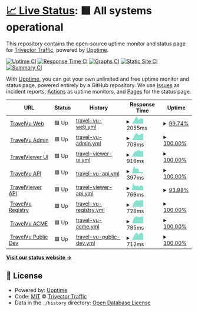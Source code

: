 # [📈 Live Status](https://trivectortraffic.github.io/travelvu-upptime): <!--live status--> **🟩 All systems operational**

This repository contains the open-source uptime monitor and status page for [Trivector Traffic](https://www.trivector.se/), powered by [Upptime](https://github.com/upptime/upptime).

[![Uptime CI](https://github.com/trivectortraffic/travelvu-upptime/workflows/Uptime%20CI/badge.svg)](https://github.com/trivectortraffic/travelvu-upptime/actions?query=workflow%3A%22Uptime+CI%22)
[![Response Time CI](https://github.com/trivectortraffic/travelvu-upptime/workflows/Response%20Time%20CI/badge.svg)](https://github.com/trivectortraffic/travelvu-upptime/actions?query=workflow%3A%22Response+Time+CI%22)
[![Graphs CI](https://github.com/trivectortraffic/travelvu-upptime/workflows/Graphs%20CI/badge.svg)](https://github.com/trivectortraffic/travelvu-upptime/actions?query=workflow%3A%22Graphs+CI%22)
[![Static Site CI](https://github.com/trivectortraffic/travelvu-upptime/workflows/Static%20Site%20CI/badge.svg)](https://github.com/trivectortraffic/travelvu-upptime/actions?query=workflow%3A%22Static+Site+CI%22)
[![Summary CI](https://github.com/trivectortraffic/travelvu-upptime/workflows/Summary%20CI/badge.svg)](https://github.com/trivectortraffic/travelvu-upptime/actions?query=workflow%3A%22Summary+CI%22)

With [Upptime](https://upptime.js.org), you can get your own unlimited and free uptime monitor and status page, powered entirely by a GitHub repository. We use [Issues](https://github.com/trivectortraffic/travelvu-upptime/issues) as incident reports, [Actions](https://github.com/trivectortraffic/travelvu-upptime/actions) as uptime monitors, and [Pages](https://trivectortraffic.github.io/travelvu-upptime) for the status page.

<!--start: status pages-->
<!-- This summary is generated by Upptime (https://github.com/upptime/upptime) -->
<!-- Do not edit this manually, your changes will be overwritten -->
<!-- prettier-ignore -->
| URL | Status | History | Response Time | Uptime |
| --- | ------ | ------- | ------------- | ------ |
| <img alt="" src="https://favicons.githubusercontent.com/www.travelvu.app" height="13"> [TravelVu Web](https://www.travelvu.app/) | 🟩 Up | [travel-vu-web.yml](https://github.com/trivectortraffic/travelvu-upptime/commits/HEAD/history/travel-vu-web.yml) | <details><summary><img alt="Response time graph" src="./graphs/travel-vu-web/response-time-week.png" height="20"> 2055ms</summary><br><a href="https://status.travelvu.io/history/travel-vu-web"><img alt="Response time 2055" src="https://img.shields.io/endpoint?url=https%3A%2F%2Fraw.githubusercontent.com%2Ftrivectortraffic%2Ftravelvu-upptime%2FHEAD%2Fapi%2Ftravel-vu-web%2Fresponse-time.json"></a><br><a href="https://status.travelvu.io/history/travel-vu-web"><img alt="24-hour response time 3565" src="https://img.shields.io/endpoint?url=https%3A%2F%2Fraw.githubusercontent.com%2Ftrivectortraffic%2Ftravelvu-upptime%2FHEAD%2Fapi%2Ftravel-vu-web%2Fresponse-time-day.json"></a><br><a href="https://status.travelvu.io/history/travel-vu-web"><img alt="7-day response time 2055" src="https://img.shields.io/endpoint?url=https%3A%2F%2Fraw.githubusercontent.com%2Ftrivectortraffic%2Ftravelvu-upptime%2FHEAD%2Fapi%2Ftravel-vu-web%2Fresponse-time-week.json"></a><br><a href="https://status.travelvu.io/history/travel-vu-web"><img alt="30-day response time 2055" src="https://img.shields.io/endpoint?url=https%3A%2F%2Fraw.githubusercontent.com%2Ftrivectortraffic%2Ftravelvu-upptime%2FHEAD%2Fapi%2Ftravel-vu-web%2Fresponse-time-month.json"></a><br><a href="https://status.travelvu.io/history/travel-vu-web"><img alt="1-year response time 2055" src="https://img.shields.io/endpoint?url=https%3A%2F%2Fraw.githubusercontent.com%2Ftrivectortraffic%2Ftravelvu-upptime%2FHEAD%2Fapi%2Ftravel-vu-web%2Fresponse-time-year.json"></a></details> | <details><summary><a href="https://status.travelvu.io/history/travel-vu-web">99.74%</a></summary><a href="https://status.travelvu.io/history/travel-vu-web"><img alt="All-time uptime 99.74%" src="https://img.shields.io/endpoint?url=https%3A%2F%2Fraw.githubusercontent.com%2Ftrivectortraffic%2Ftravelvu-upptime%2FHEAD%2Fapi%2Ftravel-vu-web%2Fuptime.json"></a><br><a href="https://status.travelvu.io/history/travel-vu-web"><img alt="24-hour uptime 98.91%" src="https://img.shields.io/endpoint?url=https%3A%2F%2Fraw.githubusercontent.com%2Ftrivectortraffic%2Ftravelvu-upptime%2FHEAD%2Fapi%2Ftravel-vu-web%2Fuptime-day.json"></a><br><a href="https://status.travelvu.io/history/travel-vu-web"><img alt="7-day uptime 99.74%" src="https://img.shields.io/endpoint?url=https%3A%2F%2Fraw.githubusercontent.com%2Ftrivectortraffic%2Ftravelvu-upptime%2FHEAD%2Fapi%2Ftravel-vu-web%2Fuptime-week.json"></a><br><a href="https://status.travelvu.io/history/travel-vu-web"><img alt="30-day uptime 99.74%" src="https://img.shields.io/endpoint?url=https%3A%2F%2Fraw.githubusercontent.com%2Ftrivectortraffic%2Ftravelvu-upptime%2FHEAD%2Fapi%2Ftravel-vu-web%2Fuptime-month.json"></a><br><a href="https://status.travelvu.io/history/travel-vu-web"><img alt="1-year uptime 99.74%" src="https://img.shields.io/endpoint?url=https%3A%2F%2Fraw.githubusercontent.com%2Ftrivectortraffic%2Ftravelvu-upptime%2FHEAD%2Fapi%2Ftravel-vu-web%2Fuptime-year.json"></a></details>
| <img alt="" src="https://favicons.githubusercontent.com/rvu.trivector.se" height="13"> [TravelVu Admin](https://rvu.trivector.se/site/login) | 🟩 Up | [travel-vu-admin.yml](https://github.com/trivectortraffic/travelvu-upptime/commits/HEAD/history/travel-vu-admin.yml) | <details><summary><img alt="Response time graph" src="./graphs/travel-vu-admin/response-time-week.png" height="20"> 709ms</summary><br><a href="https://status.travelvu.io/history/travel-vu-admin"><img alt="Response time 709" src="https://img.shields.io/endpoint?url=https%3A%2F%2Fraw.githubusercontent.com%2Ftrivectortraffic%2Ftravelvu-upptime%2FHEAD%2Fapi%2Ftravel-vu-admin%2Fresponse-time.json"></a><br><a href="https://status.travelvu.io/history/travel-vu-admin"><img alt="24-hour response time 840" src="https://img.shields.io/endpoint?url=https%3A%2F%2Fraw.githubusercontent.com%2Ftrivectortraffic%2Ftravelvu-upptime%2FHEAD%2Fapi%2Ftravel-vu-admin%2Fresponse-time-day.json"></a><br><a href="https://status.travelvu.io/history/travel-vu-admin"><img alt="7-day response time 709" src="https://img.shields.io/endpoint?url=https%3A%2F%2Fraw.githubusercontent.com%2Ftrivectortraffic%2Ftravelvu-upptime%2FHEAD%2Fapi%2Ftravel-vu-admin%2Fresponse-time-week.json"></a><br><a href="https://status.travelvu.io/history/travel-vu-admin"><img alt="30-day response time 709" src="https://img.shields.io/endpoint?url=https%3A%2F%2Fraw.githubusercontent.com%2Ftrivectortraffic%2Ftravelvu-upptime%2FHEAD%2Fapi%2Ftravel-vu-admin%2Fresponse-time-month.json"></a><br><a href="https://status.travelvu.io/history/travel-vu-admin"><img alt="1-year response time 709" src="https://img.shields.io/endpoint?url=https%3A%2F%2Fraw.githubusercontent.com%2Ftrivectortraffic%2Ftravelvu-upptime%2FHEAD%2Fapi%2Ftravel-vu-admin%2Fresponse-time-year.json"></a></details> | <details><summary><a href="https://status.travelvu.io/history/travel-vu-admin">100.00%</a></summary><a href="https://status.travelvu.io/history/travel-vu-admin"><img alt="All-time uptime 100.00%" src="https://img.shields.io/endpoint?url=https%3A%2F%2Fraw.githubusercontent.com%2Ftrivectortraffic%2Ftravelvu-upptime%2FHEAD%2Fapi%2Ftravel-vu-admin%2Fuptime.json"></a><br><a href="https://status.travelvu.io/history/travel-vu-admin"><img alt="24-hour uptime 100.00%" src="https://img.shields.io/endpoint?url=https%3A%2F%2Fraw.githubusercontent.com%2Ftrivectortraffic%2Ftravelvu-upptime%2FHEAD%2Fapi%2Ftravel-vu-admin%2Fuptime-day.json"></a><br><a href="https://status.travelvu.io/history/travel-vu-admin"><img alt="7-day uptime 100.00%" src="https://img.shields.io/endpoint?url=https%3A%2F%2Fraw.githubusercontent.com%2Ftrivectortraffic%2Ftravelvu-upptime%2FHEAD%2Fapi%2Ftravel-vu-admin%2Fuptime-week.json"></a><br><a href="https://status.travelvu.io/history/travel-vu-admin"><img alt="30-day uptime 100.00%" src="https://img.shields.io/endpoint?url=https%3A%2F%2Fraw.githubusercontent.com%2Ftrivectortraffic%2Ftravelvu-upptime%2FHEAD%2Fapi%2Ftravel-vu-admin%2Fuptime-month.json"></a><br><a href="https://status.travelvu.io/history/travel-vu-admin"><img alt="1-year uptime 100.00%" src="https://img.shields.io/endpoint?url=https%3A%2F%2Fraw.githubusercontent.com%2Ftrivectortraffic%2Ftravelvu-upptime%2FHEAD%2Fapi%2Ftravel-vu-admin%2Fuptime-year.json"></a></details>
| <img alt="" src="https://favicons.githubusercontent.com/www.travelviewer.app" height="13"> [TravelViewer UI](https://www.travelviewer.app) | 🟩 Up | [travel-viewer-ui.yml](https://github.com/trivectortraffic/travelvu-upptime/commits/HEAD/history/travel-viewer-ui.yml) | <details><summary><img alt="Response time graph" src="./graphs/travel-viewer-ui/response-time-week.png" height="20"> 916ms</summary><br><a href="https://status.travelvu.io/history/travel-viewer-ui"><img alt="Response time 916" src="https://img.shields.io/endpoint?url=https%3A%2F%2Fraw.githubusercontent.com%2Ftrivectortraffic%2Ftravelvu-upptime%2FHEAD%2Fapi%2Ftravel-viewer-ui%2Fresponse-time.json"></a><br><a href="https://status.travelvu.io/history/travel-viewer-ui"><img alt="24-hour response time 996" src="https://img.shields.io/endpoint?url=https%3A%2F%2Fraw.githubusercontent.com%2Ftrivectortraffic%2Ftravelvu-upptime%2FHEAD%2Fapi%2Ftravel-viewer-ui%2Fresponse-time-day.json"></a><br><a href="https://status.travelvu.io/history/travel-viewer-ui"><img alt="7-day response time 916" src="https://img.shields.io/endpoint?url=https%3A%2F%2Fraw.githubusercontent.com%2Ftrivectortraffic%2Ftravelvu-upptime%2FHEAD%2Fapi%2Ftravel-viewer-ui%2Fresponse-time-week.json"></a><br><a href="https://status.travelvu.io/history/travel-viewer-ui"><img alt="30-day response time 916" src="https://img.shields.io/endpoint?url=https%3A%2F%2Fraw.githubusercontent.com%2Ftrivectortraffic%2Ftravelvu-upptime%2FHEAD%2Fapi%2Ftravel-viewer-ui%2Fresponse-time-month.json"></a><br><a href="https://status.travelvu.io/history/travel-viewer-ui"><img alt="1-year response time 916" src="https://img.shields.io/endpoint?url=https%3A%2F%2Fraw.githubusercontent.com%2Ftrivectortraffic%2Ftravelvu-upptime%2FHEAD%2Fapi%2Ftravel-viewer-ui%2Fresponse-time-year.json"></a></details> | <details><summary><a href="https://status.travelvu.io/history/travel-viewer-ui">100.00%</a></summary><a href="https://status.travelvu.io/history/travel-viewer-ui"><img alt="All-time uptime 100.00%" src="https://img.shields.io/endpoint?url=https%3A%2F%2Fraw.githubusercontent.com%2Ftrivectortraffic%2Ftravelvu-upptime%2FHEAD%2Fapi%2Ftravel-viewer-ui%2Fuptime.json"></a><br><a href="https://status.travelvu.io/history/travel-viewer-ui"><img alt="24-hour uptime 100.00%" src="https://img.shields.io/endpoint?url=https%3A%2F%2Fraw.githubusercontent.com%2Ftrivectortraffic%2Ftravelvu-upptime%2FHEAD%2Fapi%2Ftravel-viewer-ui%2Fuptime-day.json"></a><br><a href="https://status.travelvu.io/history/travel-viewer-ui"><img alt="7-day uptime 100.00%" src="https://img.shields.io/endpoint?url=https%3A%2F%2Fraw.githubusercontent.com%2Ftrivectortraffic%2Ftravelvu-upptime%2FHEAD%2Fapi%2Ftravel-viewer-ui%2Fuptime-week.json"></a><br><a href="https://status.travelvu.io/history/travel-viewer-ui"><img alt="30-day uptime 100.00%" src="https://img.shields.io/endpoint?url=https%3A%2F%2Fraw.githubusercontent.com%2Ftrivectortraffic%2Ftravelvu-upptime%2FHEAD%2Fapi%2Ftravel-viewer-ui%2Fuptime-month.json"></a><br><a href="https://status.travelvu.io/history/travel-viewer-ui"><img alt="1-year uptime 100.00%" src="https://img.shields.io/endpoint?url=https%3A%2F%2Fraw.githubusercontent.com%2Ftrivectortraffic%2Ftravelvu-upptime%2FHEAD%2Fapi%2Ftravel-viewer-ui%2Fuptime-year.json"></a></details>
| <img alt="" src="https://favicons.githubusercontent.com/rvu.trivector.se" height="13"> [TravelVu API](https://rvu.trivector.se/yii-server/api/get-modes) | 🟩 Up | [travel-vu-api.yml](https://github.com/trivectortraffic/travelvu-upptime/commits/HEAD/history/travel-vu-api.yml) | <details><summary><img alt="Response time graph" src="./graphs/travel-vu-api/response-time-week.png" height="20"> 397ms</summary><br><a href="https://status.travelvu.io/history/travel-vu-api"><img alt="Response time 521" src="https://img.shields.io/endpoint?url=https%3A%2F%2Fraw.githubusercontent.com%2Ftrivectortraffic%2Ftravelvu-upptime%2FHEAD%2Fapi%2Ftravel-vu-api%2Fresponse-time.json"></a><br><a href="https://status.travelvu.io/history/travel-vu-api"><img alt="24-hour response time 181" src="https://img.shields.io/endpoint?url=https%3A%2F%2Fraw.githubusercontent.com%2Ftrivectortraffic%2Ftravelvu-upptime%2FHEAD%2Fapi%2Ftravel-vu-api%2Fresponse-time-day.json"></a><br><a href="https://status.travelvu.io/history/travel-vu-api"><img alt="7-day response time 397" src="https://img.shields.io/endpoint?url=https%3A%2F%2Fraw.githubusercontent.com%2Ftrivectortraffic%2Ftravelvu-upptime%2FHEAD%2Fapi%2Ftravel-vu-api%2Fresponse-time-week.json"></a><br><a href="https://status.travelvu.io/history/travel-vu-api"><img alt="30-day response time 521" src="https://img.shields.io/endpoint?url=https%3A%2F%2Fraw.githubusercontent.com%2Ftrivectortraffic%2Ftravelvu-upptime%2FHEAD%2Fapi%2Ftravel-vu-api%2Fresponse-time-month.json"></a><br><a href="https://status.travelvu.io/history/travel-vu-api"><img alt="1-year response time 521" src="https://img.shields.io/endpoint?url=https%3A%2F%2Fraw.githubusercontent.com%2Ftrivectortraffic%2Ftravelvu-upptime%2FHEAD%2Fapi%2Ftravel-vu-api%2Fresponse-time-year.json"></a></details> | <details><summary><a href="https://status.travelvu.io/history/travel-vu-api">100.00%</a></summary><a href="https://status.travelvu.io/history/travel-vu-api"><img alt="All-time uptime 100.00%" src="https://img.shields.io/endpoint?url=https%3A%2F%2Fraw.githubusercontent.com%2Ftrivectortraffic%2Ftravelvu-upptime%2FHEAD%2Fapi%2Ftravel-vu-api%2Fuptime.json"></a><br><a href="https://status.travelvu.io/history/travel-vu-api"><img alt="24-hour uptime 100.00%" src="https://img.shields.io/endpoint?url=https%3A%2F%2Fraw.githubusercontent.com%2Ftrivectortraffic%2Ftravelvu-upptime%2FHEAD%2Fapi%2Ftravel-vu-api%2Fuptime-day.json"></a><br><a href="https://status.travelvu.io/history/travel-vu-api"><img alt="7-day uptime 100.00%" src="https://img.shields.io/endpoint?url=https%3A%2F%2Fraw.githubusercontent.com%2Ftrivectortraffic%2Ftravelvu-upptime%2FHEAD%2Fapi%2Ftravel-vu-api%2Fuptime-week.json"></a><br><a href="https://status.travelvu.io/history/travel-vu-api"><img alt="30-day uptime 100.00%" src="https://img.shields.io/endpoint?url=https%3A%2F%2Fraw.githubusercontent.com%2Ftrivectortraffic%2Ftravelvu-upptime%2FHEAD%2Fapi%2Ftravel-vu-api%2Fuptime-month.json"></a><br><a href="https://status.travelvu.io/history/travel-vu-api"><img alt="1-year uptime 100.00%" src="https://img.shields.io/endpoint?url=https%3A%2F%2Fraw.githubusercontent.com%2Ftrivectortraffic%2Ftravelvu-upptime%2FHEAD%2Fapi%2Ftravel-vu-api%2Fuptime-year.json"></a></details>
| <img alt="" src="https://favicons.githubusercontent.com/api.travelviewer.app" height="13"> [TravelViewer API](https://api.travelviewer.app/health) | 🟩 Up | [travel-viewer-api.yml](https://github.com/trivectortraffic/travelvu-upptime/commits/HEAD/history/travel-viewer-api.yml) | <details><summary><img alt="Response time graph" src="./graphs/travel-viewer-api/response-time-week.png" height="20"> 769ms</summary><br><a href="https://status.travelvu.io/history/travel-viewer-api"><img alt="Response time 841" src="https://img.shields.io/endpoint?url=https%3A%2F%2Fraw.githubusercontent.com%2Ftrivectortraffic%2Ftravelvu-upptime%2FHEAD%2Fapi%2Ftravel-viewer-api%2Fresponse-time.json"></a><br><a href="https://status.travelvu.io/history/travel-viewer-api"><img alt="24-hour response time 648" src="https://img.shields.io/endpoint?url=https%3A%2F%2Fraw.githubusercontent.com%2Ftrivectortraffic%2Ftravelvu-upptime%2FHEAD%2Fapi%2Ftravel-viewer-api%2Fresponse-time-day.json"></a><br><a href="https://status.travelvu.io/history/travel-viewer-api"><img alt="7-day response time 769" src="https://img.shields.io/endpoint?url=https%3A%2F%2Fraw.githubusercontent.com%2Ftrivectortraffic%2Ftravelvu-upptime%2FHEAD%2Fapi%2Ftravel-viewer-api%2Fresponse-time-week.json"></a><br><a href="https://status.travelvu.io/history/travel-viewer-api"><img alt="30-day response time 841" src="https://img.shields.io/endpoint?url=https%3A%2F%2Fraw.githubusercontent.com%2Ftrivectortraffic%2Ftravelvu-upptime%2FHEAD%2Fapi%2Ftravel-viewer-api%2Fresponse-time-month.json"></a><br><a href="https://status.travelvu.io/history/travel-viewer-api"><img alt="1-year response time 841" src="https://img.shields.io/endpoint?url=https%3A%2F%2Fraw.githubusercontent.com%2Ftrivectortraffic%2Ftravelvu-upptime%2FHEAD%2Fapi%2Ftravel-viewer-api%2Fresponse-time-year.json"></a></details> | <details><summary><a href="https://status.travelvu.io/history/travel-viewer-api">93.98%</a></summary><a href="https://status.travelvu.io/history/travel-viewer-api"><img alt="All-time uptime 94.12%" src="https://img.shields.io/endpoint?url=https%3A%2F%2Fraw.githubusercontent.com%2Ftrivectortraffic%2Ftravelvu-upptime%2FHEAD%2Fapi%2Ftravel-viewer-api%2Fuptime.json"></a><br><a href="https://status.travelvu.io/history/travel-viewer-api"><img alt="24-hour uptime 100.00%" src="https://img.shields.io/endpoint?url=https%3A%2F%2Fraw.githubusercontent.com%2Ftrivectortraffic%2Ftravelvu-upptime%2FHEAD%2Fapi%2Ftravel-viewer-api%2Fuptime-day.json"></a><br><a href="https://status.travelvu.io/history/travel-viewer-api"><img alt="7-day uptime 93.98%" src="https://img.shields.io/endpoint?url=https%3A%2F%2Fraw.githubusercontent.com%2Ftrivectortraffic%2Ftravelvu-upptime%2FHEAD%2Fapi%2Ftravel-viewer-api%2Fuptime-week.json"></a><br><a href="https://status.travelvu.io/history/travel-viewer-api"><img alt="30-day uptime 94.12%" src="https://img.shields.io/endpoint?url=https%3A%2F%2Fraw.githubusercontent.com%2Ftrivectortraffic%2Ftravelvu-upptime%2FHEAD%2Fapi%2Ftravel-viewer-api%2Fuptime-month.json"></a><br><a href="https://status.travelvu.io/history/travel-viewer-api"><img alt="1-year uptime 94.12%" src="https://img.shields.io/endpoint?url=https%3A%2F%2Fraw.githubusercontent.com%2Ftrivectortraffic%2Ftravelvu-upptime%2FHEAD%2Fapi%2Ftravel-viewer-api%2Fuptime-year.json"></a></details>
| <img alt="" src="https://favicons.githubusercontent.com/registry.travelvu.io" height="13"> [TravelVu Registry](https://registry.travelvu.io/) | 🟩 Up | [travel-vu-registry.yml](https://github.com/trivectortraffic/travelvu-upptime/commits/HEAD/history/travel-vu-registry.yml) | <details><summary><img alt="Response time graph" src="./graphs/travel-vu-registry/response-time-week.png" height="20"> 728ms</summary><br><a href="https://status.travelvu.io/history/travel-vu-registry"><img alt="Response time 728" src="https://img.shields.io/endpoint?url=https%3A%2F%2Fraw.githubusercontent.com%2Ftrivectortraffic%2Ftravelvu-upptime%2FHEAD%2Fapi%2Ftravel-vu-registry%2Fresponse-time.json"></a><br><a href="https://status.travelvu.io/history/travel-vu-registry"><img alt="24-hour response time 790" src="https://img.shields.io/endpoint?url=https%3A%2F%2Fraw.githubusercontent.com%2Ftrivectortraffic%2Ftravelvu-upptime%2FHEAD%2Fapi%2Ftravel-vu-registry%2Fresponse-time-day.json"></a><br><a href="https://status.travelvu.io/history/travel-vu-registry"><img alt="7-day response time 728" src="https://img.shields.io/endpoint?url=https%3A%2F%2Fraw.githubusercontent.com%2Ftrivectortraffic%2Ftravelvu-upptime%2FHEAD%2Fapi%2Ftravel-vu-registry%2Fresponse-time-week.json"></a><br><a href="https://status.travelvu.io/history/travel-vu-registry"><img alt="30-day response time 728" src="https://img.shields.io/endpoint?url=https%3A%2F%2Fraw.githubusercontent.com%2Ftrivectortraffic%2Ftravelvu-upptime%2FHEAD%2Fapi%2Ftravel-vu-registry%2Fresponse-time-month.json"></a><br><a href="https://status.travelvu.io/history/travel-vu-registry"><img alt="1-year response time 728" src="https://img.shields.io/endpoint?url=https%3A%2F%2Fraw.githubusercontent.com%2Ftrivectortraffic%2Ftravelvu-upptime%2FHEAD%2Fapi%2Ftravel-vu-registry%2Fresponse-time-year.json"></a></details> | <details><summary><a href="https://status.travelvu.io/history/travel-vu-registry">100.00%</a></summary><a href="https://status.travelvu.io/history/travel-vu-registry"><img alt="All-time uptime 100.00%" src="https://img.shields.io/endpoint?url=https%3A%2F%2Fraw.githubusercontent.com%2Ftrivectortraffic%2Ftravelvu-upptime%2FHEAD%2Fapi%2Ftravel-vu-registry%2Fuptime.json"></a><br><a href="https://status.travelvu.io/history/travel-vu-registry"><img alt="24-hour uptime 100.00%" src="https://img.shields.io/endpoint?url=https%3A%2F%2Fraw.githubusercontent.com%2Ftrivectortraffic%2Ftravelvu-upptime%2FHEAD%2Fapi%2Ftravel-vu-registry%2Fuptime-day.json"></a><br><a href="https://status.travelvu.io/history/travel-vu-registry"><img alt="7-day uptime 100.00%" src="https://img.shields.io/endpoint?url=https%3A%2F%2Fraw.githubusercontent.com%2Ftrivectortraffic%2Ftravelvu-upptime%2FHEAD%2Fapi%2Ftravel-vu-registry%2Fuptime-week.json"></a><br><a href="https://status.travelvu.io/history/travel-vu-registry"><img alt="30-day uptime 100.00%" src="https://img.shields.io/endpoint?url=https%3A%2F%2Fraw.githubusercontent.com%2Ftrivectortraffic%2Ftravelvu-upptime%2FHEAD%2Fapi%2Ftravel-vu-registry%2Fuptime-month.json"></a><br><a href="https://status.travelvu.io/history/travel-vu-registry"><img alt="1-year uptime 100.00%" src="https://img.shields.io/endpoint?url=https%3A%2F%2Fraw.githubusercontent.com%2Ftrivectortraffic%2Ftravelvu-upptime%2FHEAD%2Fapi%2Ftravel-vu-registry%2Fuptime-year.json"></a></details>
| <img alt="" src="https://favicons.githubusercontent.com/acme.travelvu.io" height="13"> [TravelVu ACME](https://acme.travelvu.io/health) | 🟩 Up | [travel-vu-acme.yml](https://github.com/trivectortraffic/travelvu-upptime/commits/HEAD/history/travel-vu-acme.yml) | <details><summary><img alt="Response time graph" src="./graphs/travel-vu-acme/response-time-week.png" height="20"> 785ms</summary><br><a href="https://status.travelvu.io/history/travel-vu-acme"><img alt="Response time 785" src="https://img.shields.io/endpoint?url=https%3A%2F%2Fraw.githubusercontent.com%2Ftrivectortraffic%2Ftravelvu-upptime%2FHEAD%2Fapi%2Ftravel-vu-acme%2Fresponse-time.json"></a><br><a href="https://status.travelvu.io/history/travel-vu-acme"><img alt="24-hour response time 833" src="https://img.shields.io/endpoint?url=https%3A%2F%2Fraw.githubusercontent.com%2Ftrivectortraffic%2Ftravelvu-upptime%2FHEAD%2Fapi%2Ftravel-vu-acme%2Fresponse-time-day.json"></a><br><a href="https://status.travelvu.io/history/travel-vu-acme"><img alt="7-day response time 785" src="https://img.shields.io/endpoint?url=https%3A%2F%2Fraw.githubusercontent.com%2Ftrivectortraffic%2Ftravelvu-upptime%2FHEAD%2Fapi%2Ftravel-vu-acme%2Fresponse-time-week.json"></a><br><a href="https://status.travelvu.io/history/travel-vu-acme"><img alt="30-day response time 785" src="https://img.shields.io/endpoint?url=https%3A%2F%2Fraw.githubusercontent.com%2Ftrivectortraffic%2Ftravelvu-upptime%2FHEAD%2Fapi%2Ftravel-vu-acme%2Fresponse-time-month.json"></a><br><a href="https://status.travelvu.io/history/travel-vu-acme"><img alt="1-year response time 785" src="https://img.shields.io/endpoint?url=https%3A%2F%2Fraw.githubusercontent.com%2Ftrivectortraffic%2Ftravelvu-upptime%2FHEAD%2Fapi%2Ftravel-vu-acme%2Fresponse-time-year.json"></a></details> | <details><summary><a href="https://status.travelvu.io/history/travel-vu-acme">100.00%</a></summary><a href="https://status.travelvu.io/history/travel-vu-acme"><img alt="All-time uptime 100.00%" src="https://img.shields.io/endpoint?url=https%3A%2F%2Fraw.githubusercontent.com%2Ftrivectortraffic%2Ftravelvu-upptime%2FHEAD%2Fapi%2Ftravel-vu-acme%2Fuptime.json"></a><br><a href="https://status.travelvu.io/history/travel-vu-acme"><img alt="24-hour uptime 100.00%" src="https://img.shields.io/endpoint?url=https%3A%2F%2Fraw.githubusercontent.com%2Ftrivectortraffic%2Ftravelvu-upptime%2FHEAD%2Fapi%2Ftravel-vu-acme%2Fuptime-day.json"></a><br><a href="https://status.travelvu.io/history/travel-vu-acme"><img alt="7-day uptime 100.00%" src="https://img.shields.io/endpoint?url=https%3A%2F%2Fraw.githubusercontent.com%2Ftrivectortraffic%2Ftravelvu-upptime%2FHEAD%2Fapi%2Ftravel-vu-acme%2Fuptime-week.json"></a><br><a href="https://status.travelvu.io/history/travel-vu-acme"><img alt="30-day uptime 100.00%" src="https://img.shields.io/endpoint?url=https%3A%2F%2Fraw.githubusercontent.com%2Ftrivectortraffic%2Ftravelvu-upptime%2FHEAD%2Fapi%2Ftravel-vu-acme%2Fuptime-month.json"></a><br><a href="https://status.travelvu.io/history/travel-vu-acme"><img alt="1-year uptime 100.00%" src="https://img.shields.io/endpoint?url=https%3A%2F%2Fraw.githubusercontent.com%2Ftrivectortraffic%2Ftravelvu-upptime%2FHEAD%2Fapi%2Ftravel-vu-acme%2Fuptime-year.json"></a></details>
| <img alt="" src="https://favicons.githubusercontent.com/whoami.vs.travelvu.dev" height="13"> [TravelVu Public Dev](https://whoami.vs.travelvu.dev/) | 🟩 Up | [travel-vu-public-dev.yml](https://github.com/trivectortraffic/travelvu-upptime/commits/HEAD/history/travel-vu-public-dev.yml) | <details><summary><img alt="Response time graph" src="./graphs/travel-vu-public-dev/response-time-week.png" height="20"> 712ms</summary><br><a href="https://status.travelvu.io/history/travel-vu-public-dev"><img alt="Response time 712" src="https://img.shields.io/endpoint?url=https%3A%2F%2Fraw.githubusercontent.com%2Ftrivectortraffic%2Ftravelvu-upptime%2FHEAD%2Fapi%2Ftravel-vu-public-dev%2Fresponse-time.json"></a><br><a href="https://status.travelvu.io/history/travel-vu-public-dev"><img alt="24-hour response time 687" src="https://img.shields.io/endpoint?url=https%3A%2F%2Fraw.githubusercontent.com%2Ftrivectortraffic%2Ftravelvu-upptime%2FHEAD%2Fapi%2Ftravel-vu-public-dev%2Fresponse-time-day.json"></a><br><a href="https://status.travelvu.io/history/travel-vu-public-dev"><img alt="7-day response time 712" src="https://img.shields.io/endpoint?url=https%3A%2F%2Fraw.githubusercontent.com%2Ftrivectortraffic%2Ftravelvu-upptime%2FHEAD%2Fapi%2Ftravel-vu-public-dev%2Fresponse-time-week.json"></a><br><a href="https://status.travelvu.io/history/travel-vu-public-dev"><img alt="30-day response time 712" src="https://img.shields.io/endpoint?url=https%3A%2F%2Fraw.githubusercontent.com%2Ftrivectortraffic%2Ftravelvu-upptime%2FHEAD%2Fapi%2Ftravel-vu-public-dev%2Fresponse-time-month.json"></a><br><a href="https://status.travelvu.io/history/travel-vu-public-dev"><img alt="1-year response time 712" src="https://img.shields.io/endpoint?url=https%3A%2F%2Fraw.githubusercontent.com%2Ftrivectortraffic%2Ftravelvu-upptime%2FHEAD%2Fapi%2Ftravel-vu-public-dev%2Fresponse-time-year.json"></a></details> | <details><summary><a href="https://status.travelvu.io/history/travel-vu-public-dev">100.00%</a></summary><a href="https://status.travelvu.io/history/travel-vu-public-dev"><img alt="All-time uptime 100.00%" src="https://img.shields.io/endpoint?url=https%3A%2F%2Fraw.githubusercontent.com%2Ftrivectortraffic%2Ftravelvu-upptime%2FHEAD%2Fapi%2Ftravel-vu-public-dev%2Fuptime.json"></a><br><a href="https://status.travelvu.io/history/travel-vu-public-dev"><img alt="24-hour uptime 100.00%" src="https://img.shields.io/endpoint?url=https%3A%2F%2Fraw.githubusercontent.com%2Ftrivectortraffic%2Ftravelvu-upptime%2FHEAD%2Fapi%2Ftravel-vu-public-dev%2Fuptime-day.json"></a><br><a href="https://status.travelvu.io/history/travel-vu-public-dev"><img alt="7-day uptime 100.00%" src="https://img.shields.io/endpoint?url=https%3A%2F%2Fraw.githubusercontent.com%2Ftrivectortraffic%2Ftravelvu-upptime%2FHEAD%2Fapi%2Ftravel-vu-public-dev%2Fuptime-week.json"></a><br><a href="https://status.travelvu.io/history/travel-vu-public-dev"><img alt="30-day uptime 100.00%" src="https://img.shields.io/endpoint?url=https%3A%2F%2Fraw.githubusercontent.com%2Ftrivectortraffic%2Ftravelvu-upptime%2FHEAD%2Fapi%2Ftravel-vu-public-dev%2Fuptime-month.json"></a><br><a href="https://status.travelvu.io/history/travel-vu-public-dev"><img alt="1-year uptime 100.00%" src="https://img.shields.io/endpoint?url=https%3A%2F%2Fraw.githubusercontent.com%2Ftrivectortraffic%2Ftravelvu-upptime%2FHEAD%2Fapi%2Ftravel-vu-public-dev%2Fuptime-year.json"></a></details>

<!--end: status pages-->

[**Visit our status website →**](https://trivectortraffic.github.io/travelvu-upptime)

## 📄 License

- Powered by: [Upptime](https://github.com/upptime/upptime)
- Code: [MIT](./LICENSE) © [Trivector Traffic](https://www.trivector.se/)
- Data in the `./history` directory: [Open Database License](https://opendatacommons.org/licenses/odbl/1-0/)
